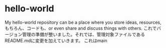 # hello-world
My hello-world repository can be a place where you store ideas, resources, もちろん、コードも、or even share and discuss things with others.
これでバージョン管理の準備が整いました。それでは、管理対象ファイルであるREADME.mdに変更を加えていきます。
これはmain
